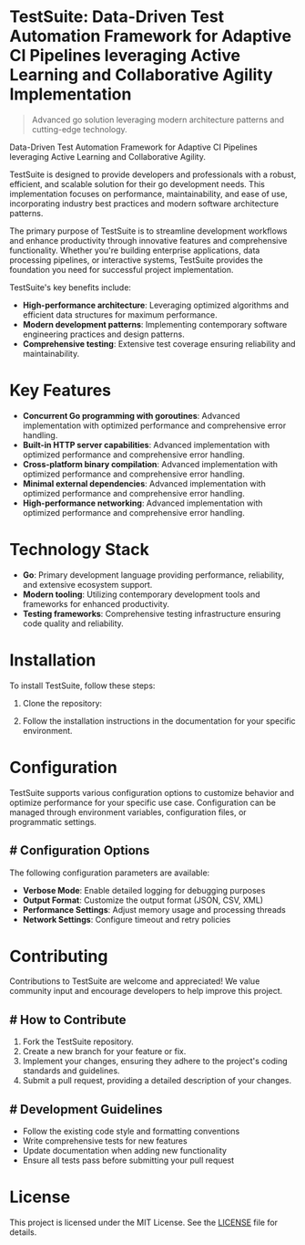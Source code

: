 <!-- fallback_TestSuite_20251028213949_38401 -->

# TestSuite: Data-Driven Test Automation Framework for Adaptive CI Pipelines leveraging Active Learning and Collaborative Agility Implementation
> Advanced go solution leveraging modern architecture patterns and cutting-edge technology.

Data-Driven Test Automation Framework for Adaptive CI Pipelines leveraging Active Learning and Collaborative Agility.

TestSuite is designed to provide developers and professionals with a robust, efficient, and scalable solution for their go development needs. This implementation focuses on performance, maintainability, and ease of use, incorporating industry best practices and modern software architecture patterns.

The primary purpose of TestSuite is to streamline development workflows and enhance productivity through innovative features and comprehensive functionality. Whether you're building enterprise applications, data processing pipelines, or interactive systems, TestSuite provides the foundation you need for successful project implementation.

TestSuite's key benefits include:

* **High-performance architecture**: Leveraging optimized algorithms and efficient data structures for maximum performance.
* **Modern development patterns**: Implementing contemporary software engineering practices and design patterns.
* **Comprehensive testing**: Extensive test coverage ensuring reliability and maintainability.

# Key Features

* **Concurrent Go programming with goroutines**: Advanced implementation with optimized performance and comprehensive error handling.
* **Built-in HTTP server capabilities**: Advanced implementation with optimized performance and comprehensive error handling.
* **Cross-platform binary compilation**: Advanced implementation with optimized performance and comprehensive error handling.
* **Minimal external dependencies**: Advanced implementation with optimized performance and comprehensive error handling.
* **High-performance networking**: Advanced implementation with optimized performance and comprehensive error handling.

# Technology Stack

* **Go**: Primary development language providing performance, reliability, and extensive ecosystem support.
* **Modern tooling**: Utilizing contemporary development tools and frameworks for enhanced productivity.
* **Testing frameworks**: Comprehensive testing infrastructure ensuring code quality and reliability.

# Installation

To install TestSuite, follow these steps:

1. Clone the repository:


2. Follow the installation instructions in the documentation for your specific environment.

# Configuration

TestSuite supports various configuration options to customize behavior and optimize performance for your specific use case. Configuration can be managed through environment variables, configuration files, or programmatic settings.

## # Configuration Options

The following configuration parameters are available:

* **Verbose Mode**: Enable detailed logging for debugging purposes
* **Output Format**: Customize the output format (JSON, CSV, XML)
* **Performance Settings**: Adjust memory usage and processing threads
* **Network Settings**: Configure timeout and retry policies

# Contributing

Contributions to TestSuite are welcome and appreciated! We value community input and encourage developers to help improve this project.

## # How to Contribute

1. Fork the TestSuite repository.
2. Create a new branch for your feature or fix.
3. Implement your changes, ensuring they adhere to the project's coding standards and guidelines.
4. Submit a pull request, providing a detailed description of your changes.

## # Development Guidelines

* Follow the existing code style and formatting conventions
* Write comprehensive tests for new features
* Update documentation when adding new functionality
* Ensure all tests pass before submitting your pull request

# License

This project is licensed under the MIT License. See the [LICENSE](https://github.com/pethmm/TestSuite/blob/main/LICENSE) file for details.
